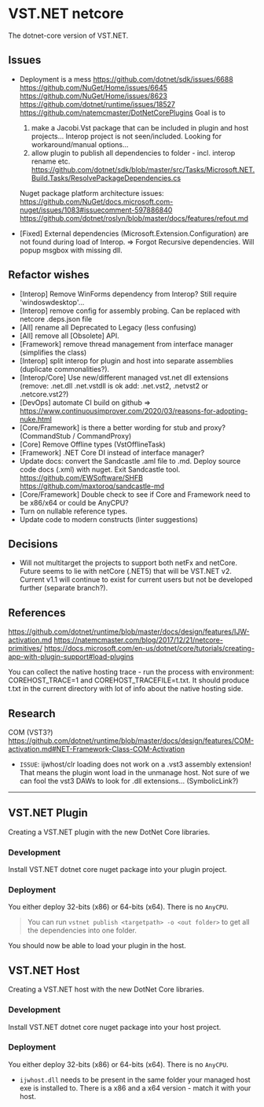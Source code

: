 # VST.NET netcore

The dotnet-core version of VST.NET.

## Issues

* Deployment is a mess
  https://github.com/dotnet/sdk/issues/6688
  https://github.com/NuGet/Home/issues/6645
  https://github.com/NuGet/Home/issues/8623
  https://github.com/dotnet/runtime/issues/18527
  https://github.com/natemcmaster/DotNetCorePlugins
  Goal is to 
  1. make a Jacobi.Vst package that can be included in plugin and host projects...
  Interop project is not seen/included. Looking for workaround/manual options...
  2. allow plugin to publish all dependencies to folder - incl. interop rename etc.
  https://github.com/dotnet/sdk/blob/master/src/Tasks/Microsoft.NET.Build.Tasks/ResolvePackageDependencies.cs

  Nuget package platform architecture issues:
  https://github.com/NuGet/docs.microsoft.com-nuget/issues/1083#issuecomment-597886840
  https://github.com/dotnet/roslyn/blob/master/docs/features/refout.md

* [Fixed] External dependencies (Microsoft.Extension.Configuration) are not found during load of Interop.
    => Forgot Recursive dependencies. Will popup msgbox with missing dll.

## Refactor wishes

* [Interop] Remove WinForms dependency from Interop? Still require 'windoswdesktop'...
* [Interop] remove config for assembly probing. Can be replaced with netcore .deps.json file
* [All] rename all Deprecated to Legacy (less confusing)
* [All] remove all [Obsolete] API.
* [Framework] remove thread management from interface manager (simplifies the class)
* [Interop] split interop for plugin and host into separate assemblies (duplicate commonalities?).
* [Interop/Core] Use new/different managed vst.net dll extensions (remove: .net.dll   .net.vstdll is ok    add: .net.vst2, .netvst2 or .netcore.vst2?)
* [DevOps] automate CI build on github
    => https://www.continuousimprover.com/2020/03/reasons-for-adopting-nuke.html
* [Core/Framework] is there a better wording for stub and proxy? (CommandStub / CommandProxy)
* [Core] Remove Offline types (VstOfflineTask)
* [Framework] .NET Core DI instead of interface manager?
* Update docs: convert the Sandcastle .aml file to .md. Deploy source code docs (.xml) with nuget. Exit Sandcastle tool.
https://github.com/EWSoftware/SHFB
https://github.com/maxtoroq/sandcastle-md
* [Core/Framework] Double check to see if Core and Framework need to be x86/x64 or could be AnyCPU?
* Turn on nullable reference types.
* Update code to modern constructs (linter suggestions)

## Decisions

* Will not multitarget the projects to support both netFx and netCore. 
Future seems to lie with netCore (.NET5) that will be VST.NET v2.
Current v1.1 will continue to exist for current users but not be developed further (separate branch?).


## References

https://github.com/dotnet/runtime/blob/master/docs/design/features/IJW-activation.md
https://natemcmaster.com/blog/2017/12/21/netcore-primitives/
https://docs.microsoft.com/en-us/dotnet/core/tutorials/creating-app-with-plugin-support#load-plugins

You can collect the native hosting trace - run the process with environment: COREHOST_TRACE=1 and COREHOST_TRACEFILE=t.txt.
It should produce t.txt in the current directory with lot of info about the native hosting side.

## Research

COM (VST3?)
https://github.com/dotnet/runtime/blob/master/docs/design/features/COM-activation.md#NET-Framework-Class-COM-Activation

- `ISSUE`: ijwhost/clr loading does not work on a .vst3 assembly extension! 
That means the plugin wont load in the unmanage host. 
Not sure of we can fool the vst3 DAWs to look for .dll extensions... (SymbolicLink?)

---

## VST.NET Plugin

Creating a VST.NET plugin with the new DotNet Core libraries.

### Development

Install VST.NET dotnet core nuget package into your plugin project.

### Deployment

You either deploy 32-bits (x86) or 64-bits (x64). There is no `AnyCPU`.

> You can run `vstnet publish <targetpath> -o <out folder>` to get all the dependencies into one folder.

You should now be able to load your plugin in the host.

## VST.NET Host

Creating a VST.NET host with the new DotNet Core libraries.

### Development

Install VST.NET dotnet core nuget package into your host project.

### Deployment

You either deploy 32-bits (x86) or 64-bits (x64). There is no `AnyCPU`.

* `ijwhost.dll` needs to be present in the same folder your managed host exe is installed to.
There is a x86 and a x64 version - match it with your host.
